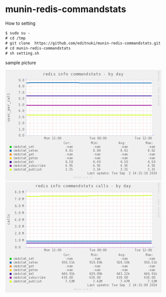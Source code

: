 munin-redis-commandstats
========================

How to setting


    $ sudo su -
    # cd /tmp
    # git clone  https://github.com/editnuki/munin-redis-commandstats.git
    # cd munin-redis-commandstats 
    # sh setting.sh


sample picture

![Alt commandstats_usec_per_call](redis_info_commandstats-day.png)
![Alt commandstats_call](redis_info_commandstats_call-day.png)

